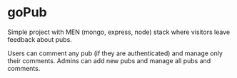 # goPub
Simple project with MEN (mongo, express, node) stack where visitors leave feedback about pubs.

Users can comment any pub (if they are authenticated) and manage only their comments.
Admins can add new pubs and manage all pubs and comments.

